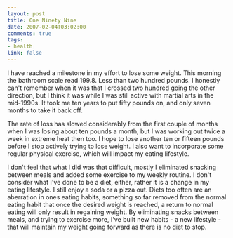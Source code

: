 ```yaml
--- 
layout: post
title: One Ninety Nine
date: 2007-02-04T03:02:00
comments: true
tags:
- health
link: false
---
```

I have reached a milestone in my effort to lose some weight. This morning the bathroom scale read 199.8. Less than two hundred pounds. I honestly can't remember when it was that I crossed two hundred going the other direction, but I think it was while I was still active with martial arts in the mid-1990s. It took me ten years to put fifty pounds on, and only seven months to take it back off.

The rate of loss has slowed considerably from the first couple of months when I was losing about ten pounds a month, but I was working out twice a week in extreme heat then too. I hope to lose another ten or fifteen pounds before I stop actively trying to lose weight. I also want to incorporate some regular physical exercise, which will impact my eating lifestyle.

I don't feel that what I did was that difficult, mostly I eliminated snacking between meals and added some exercise to my weekly routine. I don't consider what I've done to be a diet, either, rather it is a change in my eating lifestyle. I still enjoy a soda or a pizza out. Diets too often are an aberration in ones eating habits, something so far removed from the normal eating habit that once the desired weight is reached, a return to normal eating will only result in regaining weight. By eliminating snacks between meals, and trying to exercise more, I've built new habits - a new lifestyle - that will maintain my weight going forward as there is no diet to stop.
